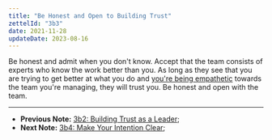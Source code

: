 ```yaml
---
title: "Be Honest and Open to Building Trust"
zettelId: "3b3"
date: 2021-11-28
updateDate: 2023-08-16
---
```


Be honest and admit when you don't know. Accept that the team consists of experts who know the work better than you. As long as they see that you are trying to get better at what you do and [you're being empathetic](/the-must-have-skill-for-every-leader-listening-with-empathy/) towards the team you're managing, they will trust you. Be honest and open with the team.

---

- **Previous Note:** [3b2: Building Trust as a Leader](/notes/3b2/);
- **Next Note:** [3b4: Make Your Intention Clear](/notes/3b4/);

